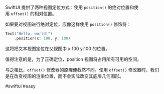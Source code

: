 SwiftUI 提供了两种视图定位方式：使用 `position()` 的绝对位置和使用 `offset()` 的相对位置。

如果要对视图进行绝对定位，应像这样使用 `position()` 修饰符：

```swift
Text("Hello, world!")
    .position(x: 100, y: 100)
```

这将把文本视图定位在父视图中 x:100 y:100 的位置。

值得注意的是，为了正确定位，position 视图将占用所有可用的空间。

与之相比，`offset()` 修改器的原理便截然不同。使用 `offset()` 修改器时，我们是在改变视图的渲染位置，而不会实际改变其底层几何图形。

#swiftui #easy 